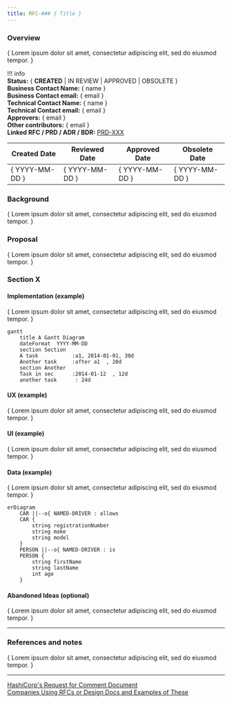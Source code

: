 ```yaml
---
title: RFC-### { Title }
---
```

<!---
The Request for Comment (RFC) document is used to record the discussion around a particular topic in order to arrive at a common understanding.

File name: RFC-###_<TITLE>.md
--->

<!--- The RFC begins with a brief overview. This section should be one or two paragraphs that just explains what the goal of this RFC is going to be, but without diving too deeply into the "why", "why now", "how", etc. Ensure anyone opening the document will form a clear understanding of the RFCs intent from reading this paragraph(s).--->
### Overview
{ Lorem ipsum dolor sit amet, consectetur adipiscing elit, sed do eiusmod tempor. }  

!!! info  
    **Status:** { **CREATED** | IN REVIEW | APPROVED | OBSOLETE }  
    **Business Contact Name:** { name }  
    **Business Contact email:** { email }  
    **Technical Contact Name:** { name }  
    **Technical Contact email:** { email }  
    **Approvers:** { email }  
    **Other contributors:** { email }  
    **Linked RFC / PRD / ADR / BDR:** [PRD-XXX]()  

|Created Date|Reviewed Date|Approved Date|Obsolete Date|
|---|---|---|---|
|{ YYYY-MM-DD }|{ YYYY-MM-DD }|{ YYYY-MM-DD }|{ YYYY-MM-DD }|


### Background
<!-- The next section is the "Background" section. This section should be at least two paragraphs and can take up to a whole page in some cases. The guiding goal of the background section is: as a newcomer to this project (new employee, team transfer), can I read the background section and follow any links to get the full context of why this change is necessary?

If you can't show a random engineer the background section and have them acquire nearly full context on the necessity for the RFC, then the background section is not full enough. To help achieve this, link to prior RFCs, discussions, and more here as necessary to provide context so you don't have to simply repeat yourself.--->
{ Lorem ipsum dolor sit amet, consectetur adipiscing elit, sed do eiusmod tempor. }  

### Proposal
<!---The next required section is "Proposal" or "Goal". Given the background above, this section proposes a solution. This should be an overview of the "how" for the solution, but for details further sections will be used.--->
{ Lorem ipsum dolor sit amet, consectetur adipiscing elit, sed do eiusmod tempor. }  

### Section X
#### Implementation (example)
<!---Many RFCs have an "implementation" section which details how the implementation will work. This section should explain the rough API changes (internal and external), package changes, etc. The goal is to give an idea to reviews about the subsystems that require change and the surface area of those changes. 

This knowledge can result in recommendations for alternate approaches that perhaps are idiomatic to the project or result in less packages touched. Or, it may result in the realization that the proposed solution in this RFC is too complex given the problem.

For the RFC author, typing out the implementation in a high-level often serves as "rubber duck debugging" and you can catch a lot of issues or unknown unknowns prior to writing any real code.--->
{ Lorem ipsum dolor sit amet, consectetur adipiscing elit, sed do eiusmod tempor. }  

````mermaid
gantt
    title A Gantt Diagram
    dateFormat  YYYY-MM-DD
    section Section
    A task           :a1, 2014-01-01, 30d
    Another task     :after a1  , 20d
    section Another
    Task in sec      :2014-01-12  , 12d
    another task      : 24d
````

#### UX (example)
<!-- If there are user-impacting changes by this RFC, it is important to have a "UI/UX" section. User-impacting changes include external API changes, configuration format changes, CLI output changes, etc. 

This section is effectively the "implementation" section for the user experience. The goal is to explain the changes necessary, any impacts to backwards compatibility, any impacts to normal workflow, etc.

As a reviewer, this section should be checked to see if the proposed changes feel like the project in question. For example, if the UX changes are proposing a flag "-foo_bar" but all our flags use hyphens like "-foo-bar", then that is a noteworthy review comment. Further, if the breaking changes are intolerable or there is a way to make a change while preserving compatibility, that should be explored.-->
{ Lorem ipsum dolor sit amet, consectetur adipiscing elit, sed do eiusmod tempor. }  

#### UI (example)
<!--Will this RFC have implications for the web UI? If so, be sure to collaborate with a frontend engineer and/or product designer. They can add UI design assets (user flows, wireframes, mockups or prototypes) to this document, and if changes are substantial, they may wish to create a separate RFC to dive further into details on the UI changes.-->
{ Lorem ipsum dolor sit amet, consectetur adipiscing elit, sed do eiusmod tempor. }  

#### Data (example)
<!--Will there be important data and information flow considerations? Include ER, data flow, process diagrams and discussion here.-->
{ Lorem ipsum dolor sit amet, consectetur adipiscing elit, sed do eiusmod tempor. }  

```mermaid
erDiagram
    CAR ||--o{ NAMED-DRIVER : allows
    CAR {
        string registrationNumber
        string make
        string model
    }
    PERSON ||--o{ NAMED-DRIVER : is
    PERSON {
        string firstName
        string lastName
        int age
    }
```

#### Abandoned Ideas (optional)
<!--As RFCs evolve, it is common that there are ideas that are abandoned. Rather than simply deleting them from the document, you should try to organize them into sections that make it clear they're abandoned while explaining why they were abandoned.

When sharing your RFC with others or having someone look back on your RFC in the future, it is common to walk the same path and fall into the same pitfalls that we've since matured from. Abandoned ideas are a way to recognize that path and explain the pitfalls and why they were abandoned. -->
{ Lorem ipsum dolor sit amet, consectetur adipiscing elit, sed do eiusmod tempor. }  

----

### References and notes
<!--- Is there any additional information that would be useful? --->
{ Lorem ipsum dolor sit amet, consectetur adipiscing elit, sed do eiusmod tempor. }  

----
[HashiCorp's Request for Comment Document](https://works.hashicorp.com/articles/rfc-template)  
[Companies Using RFCs or Design Docs and Examples of These](https://blog.pragmaticengineer.com/rfcs-and-design-docs/)
